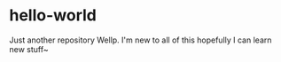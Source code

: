 # hello-world
Just another repository
Wellp. I'm new to all of this hopefully I can learn new stuff~
